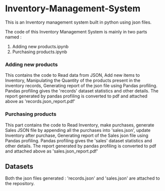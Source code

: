 # Inventory-Management-System
This is an Inventory management system built in python using json files.

The code of this Inventory Management System is mainly in two parts named :
1. Adding new products.ipynb
2. Purchasing products.ipynb

### Adding new products 
This contains the code to Read data from JSON, Add new items to Inventory, Manipulating the Quantity of the products present in the inventory records, Generating report of the json file using Pandas profiling.
Pandas profiling gives the 'records' dataset statistics and other details.
The report generated by pandas profiling is converted to pdf and attached above as 'records.json_report.pdf'

### Purchasing products
This part contains the code to Read Inventory, make purchases, generate Sales JSON file by appending all the purchases into 'sales.json', update Inventory after purchase, Generating report of the Sales json file using Pandas profiling.
Pandas profiling gives the 'sales' dataset statistics and other details.
The report generated by pandas profiling is converted to pdf and attached above as 'sales.json_report.pdf'

## Datasets
Both the json files generated : 'records.json' and 'sales.json' are attached to the repository.
